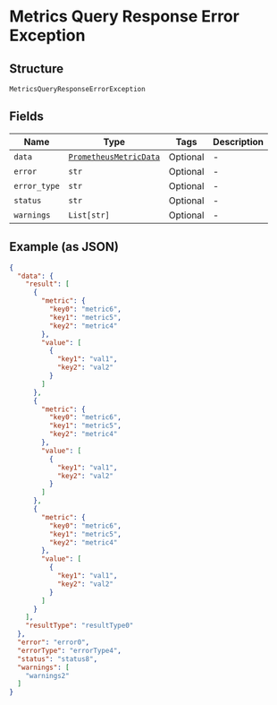 
# Metrics Query Response Error Exception

## Structure

`MetricsQueryResponseErrorException`

## Fields

| Name | Type | Tags | Description |
|  --- | --- | --- | --- |
| `data` | [`PrometheusMetricData`](../../doc/models/prometheus-metric-data.md) | Optional | - |
| `error` | `str` | Optional | - |
| `error_type` | `str` | Optional | - |
| `status` | `str` | Optional | - |
| `warnings` | `List[str]` | Optional | - |

## Example (as JSON)

```json
{
  "data": {
    "result": [
      {
        "metric": {
          "key0": "metric6",
          "key1": "metric5",
          "key2": "metric4"
        },
        "value": [
          {
            "key1": "val1",
            "key2": "val2"
          }
        ]
      },
      {
        "metric": {
          "key0": "metric6",
          "key1": "metric5",
          "key2": "metric4"
        },
        "value": [
          {
            "key1": "val1",
            "key2": "val2"
          }
        ]
      },
      {
        "metric": {
          "key0": "metric6",
          "key1": "metric5",
          "key2": "metric4"
        },
        "value": [
          {
            "key1": "val1",
            "key2": "val2"
          }
        ]
      }
    ],
    "resultType": "resultType0"
  },
  "error": "error0",
  "errorType": "errorType4",
  "status": "status8",
  "warnings": [
    "warnings2"
  ]
}
```


